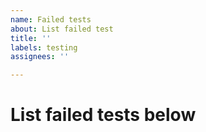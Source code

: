 ```yaml
---
name: Failed tests
about: List failed test
title: ''
labels: testing
assignees: ''

---
```


# List failed tests below
